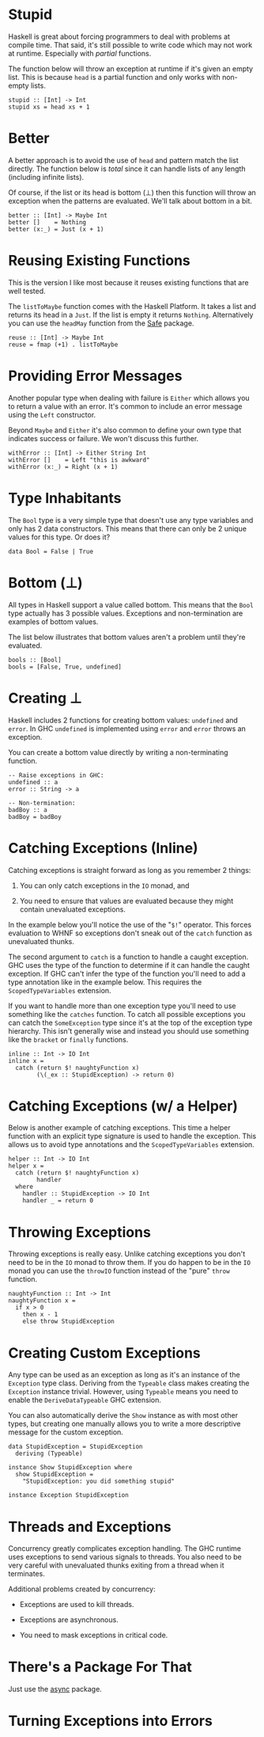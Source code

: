 # Stupid

<div class="notes">

Haskell is great about forcing programmers to deal with problems at
compile time. That said, it's still possible to write code which may not
work at runtime. Especially with *partial* functions.

The function below will throw an exception at runtime if it's given an
empty list. This is because `head` is a partial function and only works
with non-empty lists.

</div>

~~~~ {.haskell include="src/head.hs" token="stupid"}
stupid :: [Int] -> Int
stupid xs = head xs + 1
~~~~

# Better

<div class="notes">

A better approach is to avoid the use of `head` and pattern match the
list directly. The function below is *total* since it can handle lists
of any length (including infinite lists).

Of course, if the list or its head is bottom (⊥) then this function will
throw an exception when the patterns are evaluated. We'll talk about
bottom in a bit.

</div>

~~~~ {.haskell include="src/head.hs" token="better"}
better :: [Int] -> Maybe Int
better []    = Nothing
better (x:_) = Just (x + 1)
~~~~

# Reusing Existing Functions

<div class="notes">

This is the version I like most because it reuses existing functions
that are well tested.

The `listToMaybe` function comes with the Haskell Platform. It takes a
list and returns its head in a `Just`. If the list is empty it returns
`Nothing`. Alternatively you can use the `headMay` function from the
[Safe](http://hackage.haskell.org/package/safe) package.

</div>

~~~~ {.haskell include="src/head.hs" token="reuse"}
reuse :: [Int] -> Maybe Int
reuse = fmap (+1) . listToMaybe
~~~~

# Providing Error Messages

<div class="notes">

Another popular type when dealing with failure is `Either` which allows
you to return a value with an error. It's common to include an error
message using the `Left` constructor.

Beyond `Maybe` and `Either` it's also common to define your own type
that indicates success or failure. We won't discuss this further.

</div>

~~~~ {.haskell include="src/head.hs" token="either"}
withError :: [Int] -> Either String Int
withError []    = Left "this is awkward"
withError (x:_) = Right (x + 1)
~~~~

# Type Inhabitants

<div class="notes">

The `Bool` type is a very simple type that doesn't use any type
variables and only has 2 data constructors. This means that there can
only be 2 unique values for this type. Or does it?

</div>

~~~~ {.haskell include="src/bottom.hs" token="bool"}
data Bool = False | True
~~~~

# Bottom (⊥)

<div class="notes">

All types in Haskell support a value called bottom. This means that the
`Bool` type actually has 3 possible values. Exceptions and
non-termination are examples of bottom values.

The list below illustrates that bottom values aren't a problem until
they're evaluated.

</div>

~~~~ {.haskell include="src/bottom.hs" token="list"}
bools :: [Bool]
bools = [False, True, undefined]
~~~~

# Creating ⊥

<div class="notes">

Haskell includes 2 functions for creating bottom values: `undefined` and
`error`. In GHC `undefined` is implemented using `error` and `error`
throws an exception.

You can create a bottom value directly by writing a non-terminating
function.

</div>

~~~~ {.haskell}
-- Raise exceptions in GHC:
undefined :: a
error :: String -> a

-- Non-termination:
badBoy :: a
badBoy = badBoy
~~~~

# Catching Exceptions (Inline)

<div class="notes">

Catching exceptions is straight forward as long as you remember 2
things:

1.  You can only catch exceptions in the `IO` monad, and

2.  You need to ensure that values are evaluated because they might
    contain unevaluated exceptions.

In the example below you'll notice the use of the "`$!`" operator. This
forces evaluation to WHNF so exceptions don't sneak out of the `catch`
function as unevaluated thunks.

The second argument to `catch` is a function to handle a caught
exception. GHC uses the type of the function to determine if it can
handle the caught exception. If GHC can't infer the type of the function
you'll need to add a type annotation like in the example below. This
requires the `ScopedTypeVariables` extension.

If you want to handle more than one exception type you'll need to use
something like the `catches` function. To catch all possible exceptions
you can catch the `SomeException` type since it's at the top of the
exception type hierarchy. This isn't generally wise and instead you
should use something like the `bracket` or `finally` functions.

</div>

~~~~ {.haskell include="src/catch-throw.hs" token="inline"}
inline :: Int -> IO Int
inline x =
  catch (return $! naughtyFunction x)
        (\(_ex :: StupidException) -> return 0)
~~~~

# Catching Exceptions (w/ a Helper)

<div class="notes">

Below is another example of catching exceptions. This time a helper
function with an explicit type signature is used to handle the
exception. This allows us to avoid type annotations and the
`ScopedTypeVariables` extension.

</div>

~~~~ {.haskell include="src/catch-throw.hs" token="helper"}
helper :: Int -> IO Int
helper x =
  catch (return $! naughtyFunction x)
        handler
  where
    handler :: StupidException -> IO Int
    handler _ = return 0
~~~~

# Throwing Exceptions

<div class="notes">

Throwing exceptions is really easy. Unlike catching exceptions you don't
need to be in the `IO` monad to throw them. If you do happen to be in
the `IO` monad you can use the `throwIO` function instead of the "pure"
`throw` function.

</div>

~~~~ {.haskell include="src/catch-throw.hs" token="throw"}
naughtyFunction :: Int -> Int
naughtyFunction x =
  if x > 0
    then x - 1
    else throw StupidException
~~~~

# Creating Custom Exceptions

<div class="notes">

Any type can be used as an exception as long as it's an instance of the
`Exception` type class. Deriving from the `Typeable` class makes
creating the `Exception` instance trivial. However, using `Typeable`
means you need to enable the `DeriveDataTypeable` GHC extension.

You can also automatically derive the `Show` instance as with most other
types, but creating one manually allows you to write a more descriptive
message for the custom exception.

</div>

~~~~ {.haskell include="src/catch-throw.hs" token="ex"}
data StupidException = StupidException
  deriving (Typeable)

instance Show StupidException where
  show StupidException =
    "StupidException: you did something stupid"

instance Exception StupidException
~~~~

# Threads and Exceptions

<div class="notes">

Concurrency greatly complicates exception handling. The GHC runtime uses
exceptions to send various signals to threads. You also need to be very
careful with unevaluated thunks exiting from a thread when it
terminates.

</div>

Additional problems created by concurrency:

-   Exceptions are used to kill threads.

-   Exceptions are asynchronous.

-   You need to mask exceptions in critical code.

# There's a Package For That

Just use the [async](http://hackage.haskell.org/package/async) package.

# Turning Exceptions into Errors

<div class="notes">

</div>
